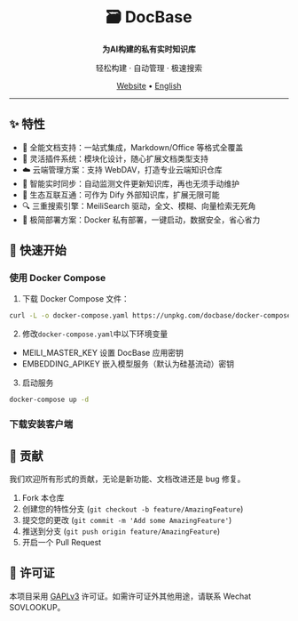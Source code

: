 <div align="center">
  <h1>🗃️ DocBase</h1>
  <p><strong>为AI构建的私有实时知识库</strong></p>
  <p>轻松构建 · 自动管理 · 极速搜索</p>
</div>

<p align="center">
  <a href="https://docbase.cc">Website</a> •
  <a href="./README.en.md">English</a>
</p>

---

## ✨ 特性

- 📂 全能文档支持：一站式集成，Markdown/Office 等格式全覆盖
- 🧩 灵活插件系统：模块化设计，随心扩展文档类型支持
- ☁️ 云端管理方案：支持 WebDAV，打造专业云端知识仓库
- 🚀 智能实时同步：自动监测文件更新知识库，再也无须手动维护
- 🔌 生态互联互通：可作为 Dify 外部知识库，扩展无限可能
- 🔍 三重搜索引擎：MeiliSearch 驱动，全文、模糊、向量检索无死角
- 🐳 极简部署方案：Docker 私有部署，一键启动，数据安全，省心省力

## 🚀 快速开始

### 使用 Docker Compose

1. 下载 Docker Compose 文件：

```bash
curl -L -o docker-compose.yaml https://unpkg.com/docbase/docker-compose.yaml
```

2. 修改`docker-compose.yaml`中以下环境变量

- MEILI_MASTER_KEY 设置 DocBase 应用密钥
- EMBEDDING_APIKEY 嵌入模型服务（默认为硅基流动）密钥

3. 启动服务

```bash
docker-compose up -d
```

### 下载安装客户端

<!-- 客户端版 -->
<!-- 多知识库前端页面 -->
<!-- 本地自动部署 meilisearch -->
<!-- 整合 aiaw 前端 -->
<!-- 制作图文发小红书 -->

## 🤝 贡献

我们欢迎所有形式的贡献，无论是新功能、文档改进还是 bug 修复。

1. Fork 本仓库
2. 创建您的特性分支 (`git checkout -b feature/AmazingFeature`)
3. 提交您的更改 (`git commit -m 'Add some AmazingFeature'`)
4. 推送到分支 (`git push origin feature/AmazingFeature`)
5. 开启一个 Pull Request

## 📄 许可证

本项目采用 [GAPLv3](LICENSE) 许可证。如需许可证外其他用途，请联系 Wechat SOVLOOKUP。

<!-- 下一步-->
<!-- TODO 数据持久化层 -->
<!-- TODO 添加数据持久化层，将插件安装、配置、映射信息存入 -->
<!-- TODO 启动时加载全部插件 -->

<!-- TODO embedder api -->
<!-- TODO 前端插件管理页面 -->
<!-- TODO 文档补充更多搜索参数/插件管理 -->
<!-- TODO 多知识库 -->
<!-- TODO 客户端版 -->
<!-- TODO 文档补充客户端/多知识库 -->
<!-- TODO 制作宣传视频发 bilibili -->
<!-- TODO 前端 i8n -->

<!-- 企业版 -->
<!-- 文件时光旅行功能，记录修改记录 -->
<!-- 知识库 MCP 服务 -->
<!-- 多用户 -->
<!-- OIDC 认证 -->
<!-- 知识库粒度的权限管理（webdav权限+搜索权限控制） -->
<!-- 知识库分享、挂载 -->
